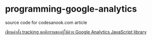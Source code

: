 # programming-google-analytics

source code for codesanook.com article

[เขียนคำสั่ง tracking พฤติกรรมของผู้ใช้ด้วย Google Analytics JavaScript library](https://github.com/codesanook/programming-google-analytics)
